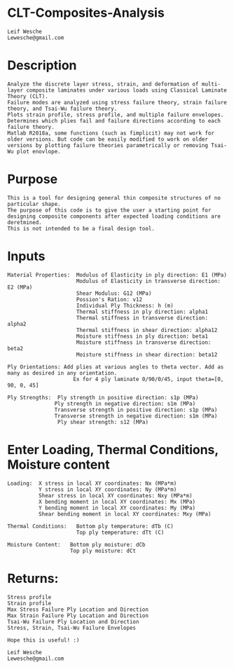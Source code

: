 # CLT-Composites-Analysis 
    Leif Wesche 
    Lewesche@gmail.com 


# Description
    Analyze the discrete layer stress, strain, and deformation of multi-layer composite laminates under various loads using Classical Laminate Theory (CLT).
    Failure modes are analyzed using stress failure theory, strain failure theory, and Tsai-Wu failure theory. 
    Plots strain profile, stress profile, and multiple failure envelopes. 
    Determines which plies fail and failure directions according to each failure theory. 
    Matlab R2018a, some functions (such as fimplicit) may not work for older versions. But code can be easily modified to work on older versions by plotting failure theories parametrically or removing Tsai-Wu plot enovlope. 

# Purpose
    This is a tool for designing general thin composite structures of no particular shape. 
    The purpose of this code is to give the user a starting point for designing composite components after expected loading conditions are deretmined. 
    This is not intended to be a final design tool. 


# Inputs
    Material Properties:  Modulus of Elasticity in ply direction: E1 (MPa)
                          Modulus of Elasticity in transverse direction: E2 (MPa)
                          Shear Modulus: G12 (MPa)
                          Possion's Ration: v12
                          Individual Ply Thickness: h (m)
                          Thermal stiffness in ply direction: alpha1
                          Thermal stiffness in transverse direction: alpha2
                          Thermal stiffness in shear direction: alpha12
                          Moisture stiffness in ply direction: beta1
                          Moisture stiffness in transverse direction: beta2
                          Moisture stiffness in shear direction: beta12   
                      
    Ply Orientations: Add plies at various angles to theta vector. Add as many as desired in any orientation.
                         Ex for 4 ply laminate 0/90/0/45, input theta=[0, 90, 0, 45]

    Ply Strengths:  Ply strength in positive direction: s1p (MPa)
                   Ply strength in negative direction: s1m (MPa)
                   Transverse strength in positive direction: s1p (MPa)
                   Transverse strength in negative direction: s1m (MPa)
                    Ply shear strength: s12 (MPa)
      
# Enter Loading, Thermal Conditions, Moisture content
    Loading:  X stress in local XY coordinates: Nx (MPa*m)
              Y stress in local XY coordinates: Ny (MPa*m)
              Shear stress in local XY coordinates: Nxy (MPa*m)
              X bending moment in local XY coordinates: Mx (MPa)
              Y bending moment in local XY coordinates: My (MPa)
              Shear bending moment in local XY coordinates: Mxy (MPa)
          
    Thermal Conditions:   Bottom ply temperature: dTb (C) 
                          Top ply temperature: dTt (C)
          
    Moisture Content:   Bottom ply moisture: dCb  
                        Top ply moisture: dCt          
                    
# Returns: 
    Stress profile
    Strain profile 
    Max Stress Failure Ply Location and Direction                   
    Max Strain Failure Ply Location and Direction   
    Tsai-Wu Failure Ply Location and Direction   
    Stress, Strain, Tsai-Wu Failure Envelopes                    
                    
    Hope this is useful! :)                    
                    
    Leif Wesche
    Lewesche@gmail.com
    
    
    
    
